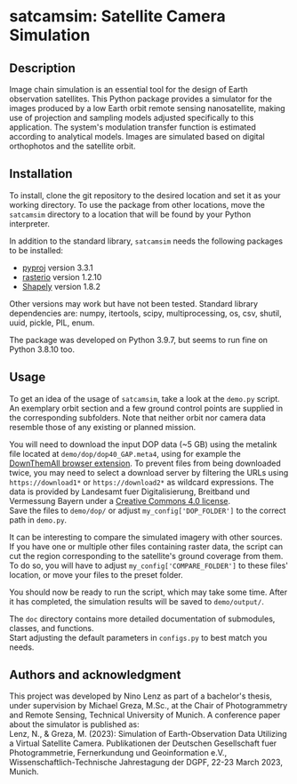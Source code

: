 # satcamsim: Satellite Camera Simulation

## Description

Image chain simulation is an essential tool for the design of Earth observation satellites. This Python package provides a simulator for the images produced by a low Earth orbit remote sensing nanosatellite, making use of projection and sampling models adjusted specifically to this application. The system's modulation transfer function is estimated according to analytical models. Images are simulated based on digital orthophotos and the satellite orbit.

## Installation

To install, clone the git repository to the desired location and set it as your working directory. To use the package from other locations, move the `satcamsim` directory to a location that will be found by your Python interpreter.

In addition to the standard library, `satcamsim` needs the following packages to be installed:

- [pyproj](https://github.com/pyproj4/pyproj) version 3.3.1
- [rasterio](https://rasterio.readthedocs.io/en/latest/index.html) version 1.2.10
- [Shapely](https://rasterio.readthedocs.io/en/latest/index.html) version 1.8.2

Other versions may work but have not been tested. Standard library dependencies are:
numpy,
itertools,
scipy,
multiprocessing,
os,
csv,
shutil,
uuid,
pickle,
PIL,
enum.

The package was developed on Python 3.9.7, but seems to run fine on Python 3.8.10 too.

## Usage

To get an idea of the usage of `satcamsim`, take a look at the `demo.py` script. An exemplary orbit section and a few ground control points are supplied in the corresponding subfolders. Note that neither orbit nor camera data resemble those of any existing or planned mission.

You will need to download the input DOP data (~5 GB) using the metalink file located at `demo/dop/dop40_GAP.meta4`, using for example the [DownThemAll browser extension](https://www.downthemall.net/). To prevent files from being downloaded twice, you may need to select a download server by filtering the URLs using `https://download1*` or `https://download2*` as wildcard expressions. The data is provided by Landesamt fuer Digitalisierung, Breitband und Vermessung Bayern under a [Creative Commons 4.0 license](https://creativecommons.org/licenses/by/4.0/deed.de).\
Save the files to `demo/dop/` or adjust `my_config['DOP_FOLDER']` to the correct path in `demo.py`.

It can be interesting to compare the simulated imagery with other sources. If you have one or multiple other files containing raster data, the script can cut the region corresponding to the satellite's ground coverage from them. To do so, you will have to adjust `my_config['COMPARE_FOLDER']` to these files' location, or move your files to the preset folder.

You should now be ready to run the script, which may take some time. After it has completed, the simulation results will be saved to `demo/output/`.

The `doc` directory contains more detailed documentation of submodules, classes, and functions.\
Start adjusting the default parameters in `configs.py` to best match you needs.

## Authors and acknowledgment

This project was developed by Nino Lenz as part of a bachelor's thesis, under supervision by Michael Greza, M.Sc., at the Chair of Photogrammetry and Remote Sensing, Technical University of Munich. A conference paper about the simulator is published as:\
Lenz, N., & Greza, M. (2023): Simulation of Earth-Observation Data Utilizing a Virtual Satellite Camera. Publikationen der Deutschen Gesellschaft fuer Photogrammetrie, Fernerkundung
und Geoinformation e.V., Wissenschaftlich-Technische Jahrestagung der DGPF, 22-23 March 2023, Munich.

